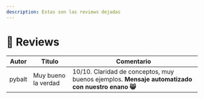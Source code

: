 ```yaml
---
description: Estas son las reviews dejadas
---
```


# 📝 Reviews

| Autor          | Titulo              | Comentario |
| -------------- | ------------------- | ---------- |
|pybalt|Muy bueno la verdad|10/10. Claridad de conceptos, muy buenos ejemplos. **Mensaje automatizado con nuestro enano :smile_cat:**|
